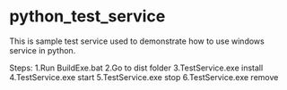 # python_test_service

This is sample test service used to demonstrate how to use windows service in python.

Steps:
1.Run BuildExe.bat
2.Go to dist folder
3.TestService.exe install
4.TestService.exe start
5.TestService.exe  stop
6.TestService.exe remove
